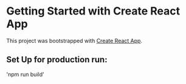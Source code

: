 # Getting Started with Create React App

This project was bootstrapped with [Create React App](https://github.com/facebook/create-react-app).

## Set Up for production run:

'npm run build'
